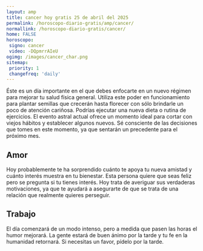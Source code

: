 ```yaml
---
layout: amp
title: cancer hoy gratis 25 de abril del 2025 
permalink: /horoscopo-diario-gratis/amp/cancer/
normallink: /horoscopo-diario-gratis/cancer/
home: FALSE
horoscopo:
 signo: cancer
 video: -DQpmrrAIeU
ogimg: /images/cancer_char.png
sitemap:
 priority: 1
 changefreq: 'daily'
---
```



Éste es un día importante en el que debes enfocarte en un nuevo régimen para mejorar tu salud física general. Utiliza este poder en funcionamiento para plantar semillas que crecerán hasta florecer con sólo brindarle un poco de atención cariñosa. Podrías ejecutar una nueva dieta o rutina de ejercicios. El evento astral actual ofrece un momento ideal para cortar con viejos hábitos y establecer algunos nuevos. Sé consciente de las decisiones que tomes en este momento, ya que sentarán un precedente para el próximo mes.

## Amor

Hoy probablemente te ha sorprendido cuánto te apoya tu nueva amistad y cuánto interés muestra en tu bienestar. Esta persona quiere que seas feliz pero se pregunta si tu tienes interés. Hoy trata de averiguar sus verdaderas motivaciones, ya que te ayudará a asegurarte de que se trata de una relación que realmente quieres perseguir.

## Trabajo

El día comenzará de un modo intenso, pero a medida que pasen las horas el humor mejorará. La gente estará de buen ánimo por la tarde y tu fe en la humanidad retornará. Si necesitas un favor, pídelo por la tarde.